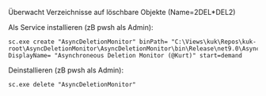 Überwacht Verzeichnisse auf löschbare Objekte (Name=2DEL*DEL2)

Als Service installieren (zB pwsh als Admin):
```
sc.exe create "AsyncDeletionMonitor" binPath= "C:\Views\kuk\Repos\kuk-root\AsyncDeletionMonitor\AsyncDeletionMonitor\bin\Release\net9.0\AsyncDeletionMonitor.exe" DisplayName= "Asynchroneous Deletion Monitor (@Kurt)" start=demand
```
Deinstallieren (zB pwsh als Admin):
```
sc.exe delete "AsyncDeletionMonitor"
```
